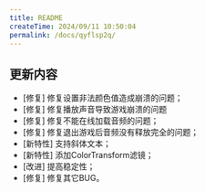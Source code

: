 ```yaml
---
title: README
createTime: 2024/09/11 10:50:04
permalink: /docs/qyflsp2q/
---
```

## 更新内容

* [修复] 修复设置非法颜色值造成崩溃的问题；
* [修复] 修复播放声音导致游戏崩溃的问题
* [修复] 修复不能在线加载音频的问题；
* [修复] 修复退出游戏后音频没有释放完全的问题；
* [新特性] 支持斜体文本；
* [新特性] 添加ColorTransform滤镜；
* [改进] 提高稳定性；
* [修复] 修复其它BUG。
